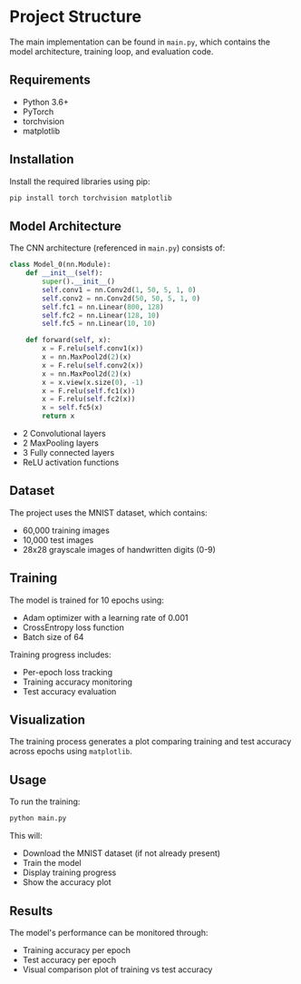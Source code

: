 
# Project Structure

The main implementation can be found in `main.py`, which contains the model architecture, training loop, and evaluation code.

## Requirements

- Python 3.6+
- PyTorch
- torchvision
- matplotlib

## Installation

Install the required libraries using pip:
```bash
pip install torch torchvision matplotlib
```

## Model Architecture

The CNN architecture (referenced in `main.py`) consists of:

```python
class Model_0(nn.Module):
    def __init__(self):
        super().__init__()
        self.conv1 = nn.Conv2d(1, 50, 5, 1, 0)
        self.conv2 = nn.Conv2d(50, 50, 5, 1, 0)
        self.fc1 = nn.Linear(800, 128)
        self.fc2 = nn.Linear(128, 10)
        self.fc5 = nn.Linear(10, 10)

    def forward(self, x):
        x = F.relu(self.conv1(x))
        x = nn.MaxPool2d(2)(x)
        x = F.relu(self.conv2(x))
        x = nn.MaxPool2d(2)(x)
        x = x.view(x.size(0), -1)
        x = F.relu(self.fc1(x))
        x = F.relu(self.fc2(x))
        x = self.fc5(x)
        return x
```

- 2 Convolutional layers
- 2 MaxPooling layers
- 3 Fully connected layers
- ReLU activation functions

## Dataset

The project uses the MNIST dataset, which contains:
- 60,000 training images
- 10,000 test images
- 28x28 grayscale images of handwritten digits (0-9)

## Training

The model is trained for 10 epochs using:
- Adam optimizer with a learning rate of 0.001
- CrossEntropy loss function
- Batch size of 64

Training progress includes:
- Per-epoch loss tracking
- Training accuracy monitoring
- Test accuracy evaluation

## Visualization

The training process generates a plot comparing training and test accuracy across epochs using `matplotlib`.

## Usage

To run the training:
```bash
python main.py
```

This will:
- Download the MNIST dataset (if not already present)
- Train the model
- Display training progress
- Show the accuracy plot

## Results

The model's performance can be monitored through:
- Training accuracy per epoch
- Test accuracy per epoch
- Visual comparison plot of training vs test accuracy
